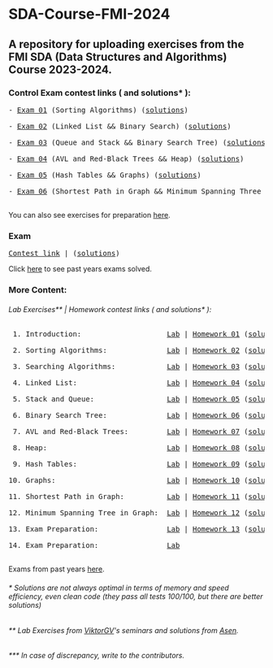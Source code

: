 # SDA-Course-FMI-2024
## A repository for uploading exercises from the FMI SDA (Data Structures and Algorithms) Course 2023-2024.

### Control Exam contest links ( and solutions* ):
<pre>
- <a href="https://www.hackerrank.com/contests/test-1697304732/challenges">Exam 01</a> (Sorting Algorithms) (<a href="https://github.com/asen-krasimirov/SDA-Course-FMI-2024/tree/master/exams/controls/control01">solutions</a>) <br/>
- <a href="https://www.hackerrank.com/contests/2-2023-2024/challenges">Exam 02</a> (Linked List && Binary Search) (<a href="https://github.com/asen-krasimirov/SDA-Course-FMI-2024/tree/master/exams/controls/control02">solutions</a>) <br/>
- <a href="https://www.hackerrank.com/contests/kontrolno-3">Exam 03</a> (Queue and Stack && Binary Search Tree) (<a href="https://github.com/asen-krasimirov/SDA-Course-FMI-2024/tree/master/exams/controls/control03">solutions</a>) <br/>
- <a href="https://www.hackerrank.com/contests/sda-20232024-test-4/challenges">Exam 04</a> (AVL and Red-Black Trees && Heap) (<a href="https://github.com/asen-krasimirov/SDA-Course-FMI-2024/tree/master/exams/controls/control04">solutions</a>) <br/>
- <a href="https://www.hackerrank.com/contests/5-2023-2024/challenges">Exam 05</a> (Hash Tables && Graphs) (<a href="https://github.com/asen-krasimirov/SDA-Course-FMI-2024/tree/master/exams/controls/control05">solutions</a>) <br/>
- <a href="https://www.hackerrank.com/contests/6-20232024/challenges">Exam 06</a> (Shortest Path in Graph && Minimum Spanning Three in Graph) (<a href="https://github.com/asen-krasimirov/SDA-Course-FMI-2024/tree/master/exams/controls/control06">solutions</a>) <br/>
</pre>

You can also see exercises for preparation <a href="https://github.com/asen-krasimirov/SDA-Course-FMI-2024/tree/master/exams/controlsPrep">here</a>.

### Exam
<pre>
<a href="https://www.hackerrank.com/contests/2023-2024-2/challenges">Contest link</a> | (<a href="https://github.com/asen-krasimirov/SDA-Course-FMI-2024/tree/master/exams/exam">solutions</a>)
</pre>

Click <a href="https://github.com/asen-krasimirov/SDA-Course-FMI-2024/tree/master/exams/mainExamPrep">here</a> to see past years exams solved.

### More Content:
######  Lab Exercises** | Homework contest links ( and solutions* ):
<pre>
 1. Introduction:                    <a href="https://github.com/asen-krasimirov/SDA-Course-FMI-2024/tree/master/exercises/01">Lab</a> | <a href="https://www.hackerrank.com/contests/sda-hw-1-2023/challenges">Homework 01</a> (<a href="https://github.com/asen-krasimirov/SDA-Course-FMI-2024/tree/master/homeworks/homework01">solutions</a>) <br/> 
 2. Sorting Algorithms:              <a href="https://github.com/asen-krasimirov/SDA-Course-FMI-2024/tree/master/exercises/02">Lab</a> | <a href="https://www.hackerrank.com/contests/sda-hw-2-2023/challenges">Homework 02</a> (<a href="https://github.com/asen-krasimirov/SDA-Course-FMI-2024/tree/master/homeworks/homework02">solutions</a>) <br/>
 3. Searching Algorithms:            <a href="https://github.com/asen-krasimirov/SDA-Course-FMI-2024/tree/master/exercises/03">Lab</a> | <a href="https://www.hackerrank.com/contests/sda-hw-3-2023/challenges">Homework 03</a> (<a href="https://github.com/asen-krasimirov/SDA-Course-FMI-2024/tree/master/homeworks/homework03">solutions</a>) <br/>
 4. Linked List:                     <a href="https://github.com/asen-krasimirov/SDA-Course-FMI-2024/tree/master/exercises/04">Lab</a> | <a href="https://www.hackerrank.com/contests/sda-hw-4-2023/challenges">Homework 04</a> (<a href="https://github.com/asen-krasimirov/SDA-Course-FMI-2024/tree/master/homeworks/homework04">solutions</a>) <br/>
 5. Stack and Queue:                 <a href="https://github.com/asen-krasimirov/SDA-Course-FMI-2024/tree/master/exercises/05">Lab</a> | <a href="https://www.hackerrank.com/contests/sda-hw-5-2023/challenges">Homework 05</a> (<a href="https://github.com/asen-krasimirov/SDA-Course-FMI-2024/tree/master/homeworks/homework05">solutions</a>) <br/>
 6. Binary Search Tree:              <a href="https://github.com/asen-krasimirov/SDA-Course-FMI-2024/tree/master/exercises/06">Lab</a> | <a href="https://www.hackerrank.com/contests/sda-hw-6-2023/challenges">Homework 06</a> (<a href="https://github.com/asen-krasimirov/SDA-Course-FMI-2024/tree/master/homeworks/homework06">solutions</a>) <br/>
 7. AVL and Red-Black Trees:         <a href="https://github.com/asen-krasimirov/SDA-Course-FMI-2024/tree/master/exercises/07">Lab</a> | <a href="https://www.hackerrank.com/contests/sda-hw-7-2023/challenges">Homework 07</a> (<a href="https://github.com/asen-krasimirov/SDA-Course-FMI-2024/tree/master/homeworks/homework07">solutions</a>) <br/>
 8. Heap:                            <a href="https://github.com/asen-krasimirov/SDA-Course-FMI-2024/tree/master/exercises/08">Lab</a> | <a href="https://www.hackerrank.com/contests/sda-hw-8-2023/challenges">Homework 08</a> (<a href="https://github.com/asen-krasimirov/SDA-Course-FMI-2024/tree/master/homeworks/homework08">solutions</a>) <br/>
 9. Hash Tables:                     <a href="https://github.com/asen-krasimirov/SDA-Course-FMI-2024/tree/master/exercises/09">Lab</a> | <a href="https://www.hackerrank.com/sda-hw-9-2023/challenges">Homework 09</a> (<a href="https://github.com/asen-krasimirov/SDA-Course-FMI-2024/tree/master/homeworks/homework09">solutions</a>) <br/>
10. Graphs:                          <a href="https://github.com/asen-krasimirov/SDA-Course-FMI-2024/tree/master/exercises/10">Lab</a> | <a href="https://www.hackerrank.com/sda-hw-10-2023/challenges">Homework 10</a> (<a href="https://github.com/asen-krasimirov/SDA-Course-FMI-2024/tree/master/homeworks/homework10">solutions</a>) <br/>
11. Shortest Path in Graph:          <a href="https://github.com/asen-krasimirov/SDA-Course-FMI-2024/tree/master/exercises/11">Lab</a> | <a href="https://www.hackerrank.com/sda-hw-11-2023/challenges">Homework 11</a> (<a href="https://github.com/asen-krasimirov/SDA-Course-FMI-2024/tree/master/homeworks/homework11">solutions</a>) <br/>
12. Minimum Spanning Tree in Graph:  <a href="https://github.com/asen-krasimirov/SDA-Course-FMI-2024/tree/master/exercises/12">Lab</a> | <a href="https://www.hackerrank.com/sda-hw-12-2023/challenges">Homework 12</a> (<a href="https://github.com/asen-krasimirov/SDA-Course-FMI-2024/tree/master/homeworks/homework12">solutions</a>) <br/>
13. Exam Preparation:                <a href="https://github.com/asen-krasimirov/SDA-Course-FMI-2024/tree/master/exercises/13">Lab</a> | <a href="https://www.hackerrank.com/sda-hw-13-2023/challenges">Homework 13</a> (<a href="https://github.com/asen-krasimirov/SDA-Course-FMI-2024/tree/master/homeworks/homework13">solutions</a>) <br/>
14. Exam Preparation:                <a href="https://github.com/asen-krasimirov/SDA-Course-FMI-2024/tree/master/exercises/14">Lab</a><br/>
</pre>

Exams from past years <a href="https://github.com/asen-krasimirov/SDA-Course-FMI-2024/tree/master/exams/mainExamPrep">here</a>.

###### * Solutions are not always optimal in terms of memory and speed efficiency, even clean code (they pass all tests 100/100, but there are better solutions)
###### ** Lab Exercises from <a href="https://github.com/ViktorGV">ViktorGV</a>'s seminars and solutions from <a href="https://github.com/asen-krasimirov">Asen</a>.
###### *** In case of discrepancy, write to the contributors.

